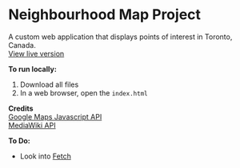 # Neighbourhood Map Project  
A custom web application that displays points of interest in Toronto, Canada.  
[View live version](https://melvin.io/UdacityFSWD/Part%204%20The%20Frontend%20JavaScript%20&%20AJAX/Neighbourhood%20Map/)  

**To run locally:**  
1. Download all files
2. In a web browser, open the `index.html`

**Credits**  
[Google Maps Javascript API](https://developers.google.com/maps/documentation/javascript/tutorial)  
[MediaWiki API](https://www.mediawiki.org/wiki/API:Main_page)  

**To Do:**
* Look into [Fetch](https://developer.mozilla.org/en-US/docs/Web/API/Fetch_API)